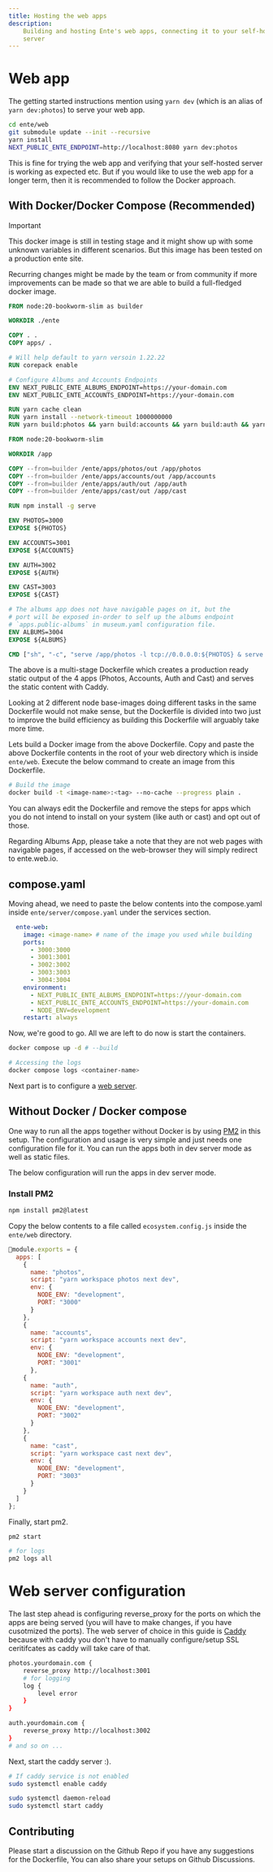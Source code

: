 ```yaml
---
title: Hosting the web apps
description:
    Building and hosting Ente's web apps, connecting it to your self-hosted
    server
---
```


# Web app

The getting started instructions mention using `yarn dev` (which is an alias of
`yarn dev:photos`) to serve your web app.

```sh
cd ente/web
git submodule update --init --recursive
yarn install
NEXT_PUBLIC_ENTE_ENDPOINT=http://localhost:8080 yarn dev:photos
```

This is fine for trying the web app and verifying that your self-hosted server is 
working as expected etc. But if you would like to use the web app for a longer term, 
then it is recommended to follow the Docker approach. 

## With Docker/Docker Compose (Recommended)

> [!IMPORTANT]
>
> This docker image is still in testing stage and it might show up with some
> unknown variables in different scenarios. But this image has been tested on a production 
> ente site. 
> 
> Recurring changes might be made by the team or from community if more
> improvements can be made so that we are able to build a full-fledged docker image.

```dockerfile
FROM node:20-bookworm-slim as builder

WORKDIR ./ente

COPY . .
COPY apps/ .

# Will help default to yarn versoin 1.22.22
RUN corepack enable

# Configure Albums and Accounts Endpoints
ENV NEXT_PUBLIC_ENTE_ALBUMS_ENDPOINT=https://your-domain.com 
ENV NEXT_PUBLIC_ENTE_ACCOUNTS_ENDPOINT=https://your-domain.com

RUN yarn cache clean
RUN yarn install --network-timeout 1000000000
RUN yarn build:photos && yarn build:accounts && yarn build:auth && yarn build:cast

FROM node:20-bookworm-slim

WORKDIR /app

COPY --from=builder /ente/apps/photos/out /app/photos
COPY --from=builder /ente/apps/accounts/out /app/accounts
COPY --from=builder /ente/apps/auth/out /app/auth
COPY --from=builder /ente/apps/cast/out /app/cast

RUN npm install -g serve

ENV PHOTOS=3000
EXPOSE ${PHOTOS}

ENV ACCOUNTS=3001
EXPOSE ${ACCOUNTS}

ENV AUTH=3002
EXPOSE ${AUTH}

ENV CAST=3003
EXPOSE ${CAST}

# The albums app does not have navigable pages on it, but the 
# port will be exposed in-order to self up the albums endpoint 
# `apps.public-albums` in museum.yaml configuration file.
ENV ALBUMS=3004
EXPOSE ${ALBUMS}

CMD ["sh", "-c", "serve /app/photos -l tcp://0.0.0.0:${PHOTOS} & serve /app/accounts -l tcp://0.0.0.0:${ACCOUNTS} & serve /app/auth -l tcp://0.0.0.0:${AUTH} & serve /app/cast -l tcp://0.0.0.0:${CAST}"]
```

The above is a multi-stage Dockerfile which creates a production ready static output
of the 4 apps (Photos, Accounts, Auth and Cast) and serves the static content with 
Caddy. 

Looking at 2 different node base-images doing different tasks in the same Dockerfile 
would not make sense, but the Dockerfile is divided into two just to improve the build 
efficiency as building this Dockerfile will arguably take more time.

Lets build a Docker image from the above Dockerfile. Copy and paste the above Dockerfile 
contents in the root of your web directory which is inside `ente/web`. Execute the 
below command to create an image from this Dockerfile.


```sh
# Build the image
docker build -t <image-name>:<tag> --no-cache --progress plain . 
```

You can always edit the Dockerfile and remove the steps for apps which you do not 
intend to install on your system (like auth or cast) and opt out of those. 

Regarding Albums App, please take a note that they are not web pages with 
navigable pages, if accessed on the web-browser they will simply redirect to 
ente.web.io. 

## compose.yaml

Moving ahead, we need to paste the below contents into the compose.yaml inside
`ente/server/compose.yaml` under the services section. 

```yaml
  ente-web:
    image: <image-name> # name of the image you used while building
    ports:
      - 3000:3000
      - 3001:3001
      - 3002:3002
      - 3003:3003
      - 3004:3004
    environment:
      - NEXT_PUBLIC_ENTE_ALBUMS_ENDPOINT=https://your-domain.com 
      - NEXT_PUBLIC_ENTE_ACCOUNTS_ENDPOINT=https://your-domain.com
      - NODE_ENV=development
    restart: always
```

Now, we're good to go. All we are left to do now is start the containers. 

```sh 
docker compose up -d # --build 

# Accessing the logs
docker compose logs <container-name>
```

Next part is to configure a [web server](#web-server-configuration).

## Without Docker / Docker compose

One way to run all the apps together without Docker is by using [PM2](https://pm2.keymetrics.io/) 
in this setup. The configuration and usage is very simple and just needs one 
configuration file for it. You can run the apps both in dev server mode as 
well as static files. 

The below configuration will run the apps in dev server mode.

### Install PM2

```sh 
npm install pm2@latest 
```

Copy the below contents to a file called `ecosystem.config.js` inside the `ente/web`
directory. 

```js 
module.exports = {
  apps: [
    {
      name: "photos",
      script: "yarn workspace photos next dev",
      env: {
        NODE_ENV: "development",
        PORT: "3000"
      }
    },
    {
      name: "accounts",
      script: "yarn workspace accounts next dev",
      env: {
        NODE_ENV: "development",
        PORT: "3001"
      },
    {
      name: "auth",
      script: "yarn workspace auth next dev",
      env: {
        NODE_ENV: "development",
        PORT: "3002"
      }
    },
    {
      name: "cast",
      script: "yarn workspace cast next dev",
      env: {
        NODE_ENV: "development",
        PORT: "3003"
      }
    }
  ]
};

```

Finally, start pm2. 

```sh 
pm2 start 

# for logs
pm2 logs all
```

# Web server configuration 

The last step ahead is configuring reverse_proxy for the ports on which the 
apps are being served (you will have to make changes, if you have cusotmized the ports).
The web server of choice in this guide is [Caddy](https://caddyserver.com) because
with caddy you don't have to manually configure/setup SSL ceritifcates as caddy 
will take care of that.

```sh
photos.yourdomain.com {
	reverse_proxy http://localhost:3001
    # for logging
    log {
        level error
    }
}

auth.yourdomain.com {
    reverse_proxy http://localhost:3002
}
# and so on ...
```

Next, start the caddy server :). 

```sh 
# If caddy service is not enabled
sudo systemctl enable caddy

sudo systemctl daemon-reload 
sudo systemctl start caddy
```

## Contributing 

Please start a discussion on the Github Repo if you have any suggestions for the Dockerfile,
You can also share your setups on Github Discussions. 
